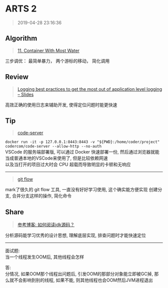# ARTS 2
> 2019-04-28 23:16:36

## Algorithm
> [11. Container With Most Water](https://leetcode.com/problems/container-with-most-water/description/)

三步调优： 最简单暴力， 两个游标的移动， 简化调用

## Review
> [Logging best practices to get the most out of application level logging – Slides](https://geshan.com.np/blog/2019/03/follow-these-logging-best-practices-to-get-the-most-out-of-application-level-logging-slides/)

高效正确的使用日志来辅助开发, 使得定位问题时能更快速

## Tip
> [code-server](https://github.com/cdr/code-server) 

`docker run -it -p 127.0.0.1:8443:8443 -v "${PWD}:/home/coder/project" codercom/code-server --allow-http --no-auth`  
VSCode 的服务端部署版, 可以通过 Docker 快速部署一份, 然后通过浏览器就能当成普通本地的VSCode来使用了, 但是比较依赖网速  
以及当打开的项目过大时会 CPU 超载而导致明显的卡顿和无响应  

************************

> [git flow](https://github.com/nvie/gitflow)

mark了很久的 git flow 工具, 一直没有好好学习使用, 这个确实能方便实现 创建分支, 合并分支这样的操作, 简化命令

## Share

> [参考博客: 如何阅读jdk源码？](https://juejin.im/post/5cb16e8ae51d456e46603dff)  

分析源码能学习优秀的设计思想, 理解底层实现, 排查问题时才能快速定位

************************
面试题:   
当一个线程发生OOM后, 其他线程会怎样

答:  
分情况, 如果OOM那个线程出问题后, 引发OOM的那部分对象能立即被GC掉, 那么就不会影响到别的线程, 如果不能, 则其他线程也会OOM然后JVM进程退出